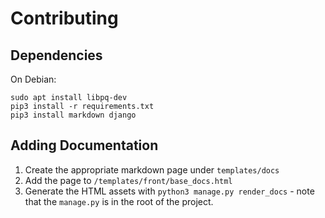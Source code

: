 # Contributing

## Dependencies

On Debian:

```
sudo apt install libpq-dev
pip3 install -r requirements.txt
pip3 install markdown django
```

## Adding Documentation

1. Create the appropriate markdown page under `templates/docs`
2. Add the page to `/templates/front/base_docs.html`
3. Generate the HTML assets with `python3 manage.py render_docs` - note that the `manage.py` is in the root of the project.

